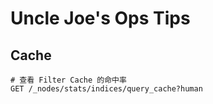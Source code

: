 # Uncle Joe's Ops Tips

## Cache

```
# 查看 Filter Cache 的命中率
GET /_nodes/stats/indices/query_cache?human



```